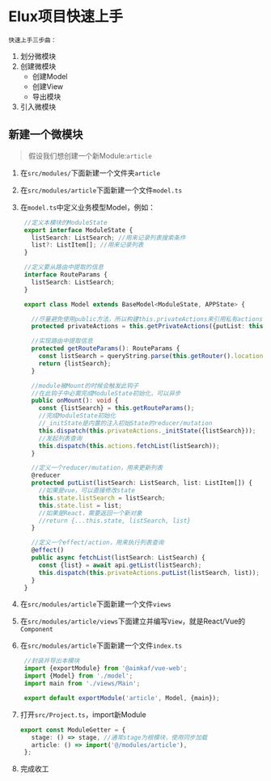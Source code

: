 # Elux项目快速上手

`快速上手三步曲：`

1. 划分微模块
2. 创建微模块
   - 创建Model
   - 创建View
   - 导出模块
3. 引入微模块

## 新建一个微模块

> 假设我们想创建一个新Module:`article`

1. 在`src/modules/`下面新建一个文件夹`article`
2. 在`src/modules/article`下面新建一个文件`model.ts`
3. 在`model.ts`中定义业务模型Model，例如：

   ```ts
    //定义本模块的ModuleState
    export interface ModuleState {
      listSearch: ListSearch; //用来记录列表搜索条件
      list?: ListItem[]; //用来记录列表
    }

    //定义要从路由中提取的信息
    interface RouteParams {
      listSearch: ListSearch;
    }

    export class Model extends BaseModel<ModuleState, APPState> {

      //尽量避免使用public方法，所以构建this.privateActions来引用私有actions
      protected privateActions = this.getPrivateActions({putList: this.putList});

      //实现路由中提取信息
      protected getRouteParams(): RouteParams {
        const listSearch = queryString.parse(this.getRouter().location.search)
        return {listSearch};
      }

      //module被Mount的时候会触发此钩子
      //在此钩子中必需完成ModuleState初始化，可以异步
      public onMount(): void {
        const {listSearch} = this.getRouteParams();
        //完成ModuleState初始化
        //_initState是内置的注入初始State的reducer/mutation
        this.dispatch(this.privateActions._initState({listSearch}));
        //发起列表查询
        this.dispatch(this.actions.fetchList(listSearch));
      }

      //定义一个reducer/mutation，用来更新列表
      @reducer
      protected putList(listSearch: ListSearch, list: ListItem[]) {
        //如果是vue，可以直接修改state
        this.state.listSearch = listSearch;
        this.state.list = list;
        //如果是React，需要返回一个新对象
        //return {...this.state, listSearch, list}
      }

      //定义一个effect/action，用来执行列表查询
      @effect()
      public async fetchList(listSearch: ListSearch) {
        const {list} = await api.getList(listSearch);
        this.dispatch(this.privateActions.putList(listSearch, list));
      }
    }
   ```

4. 在`src/modules/article`下面新建一个文件`views`
5. 在`src/modules/article/views`下面建立并编写`View`，就是React/Vue的`Component`
6. 在`src/modules/article`下面新建一个文件`index.ts`

   ```ts
    //封装并导出本模块
    import {exportModule} from '@aimkaf/vue-web';
    import {Model} from './model';
    import main from './views/Main';

    export default exportModule('article', Model, {main});
   ```

7. 打开`src/Project.ts`，import新Module

   ```ts
   export const ModuleGetter = {
      stage: () => stage, //通常stage为根模块，使用同步加载
      article: () => import('@/modules/article'),
    };
   ```

8. 完成收工
